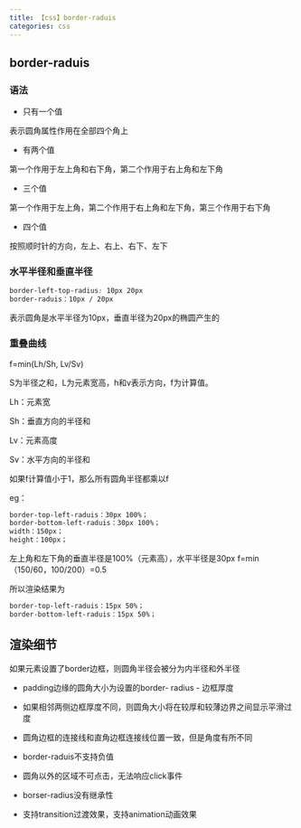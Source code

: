 ```yaml
---
title: 【css】border-raduis
categories: css
---
```


## border-raduis

### 语法

- 只有一个值

表示圆角属性作用在全部四个角上

- 有两个值

第一个作用于左上角和右下角，第二个作用于右上角和左下角

- 三个值

第一个作用于左上角，第二个作用于右上角和左下角，第三个作用于右下角

- 四个值

按照顺时针的方向，左上、右上、右下、左下

### 水平半径和垂直半径

``` css
border-left-top-radius: 10px 20px
border-raduis：10px / 20px
```
表示圆角是水平半径为10px，垂直半径为20px的椭圆产生的

### 重叠曲线

f=min(Lh/Sh, Lv/Sv)

S为半径之和，L为元素宽高，h和v表示方向，f为计算值。

Lh：元素宽

Sh：垂直方向的半径和

Lv：元素高度

Sv：水平方向的半径和

如果f计算值小于1，那么所有圆角半径都乘以f

eg：

``` css
border-top-left-raduis：30px 100%；
border-bottom-left-raduis：30px 100%；
width：150px；
height：100px；
```
左上角和左下角的垂直半径是100%（元素高），水平半径是30px
f=min（150/60，100/200）=0.5

所以渲染结果为

``` css
border-top-left-raduis：15px 50%；
border-bottom-left-raduis：15px 50%；
```

## 渲染细节

如果元素设置了border边框，则圆角半径会被分为内半径和外半径

- padding边缘的圆角大小为设置的border- radius - 边框厚度

- 如果相邻两侧边框厚度不同，则圆角大小将在较厚和较薄边界之间显示平滑过度

- 圆角边框的连接线和直角边框连接线位置一致，但是角度有所不同

- border-raduis不支持负值

- 圆角以外的区域不可点击，无法响应click事件

- borser-radius没有继承性

- 支持transition过渡效果，支持animation动画效果
